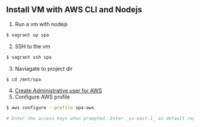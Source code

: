 ## Install VM with AWS CLI and Nodejs

1. Run a vm with nodejs

```bash
$ vagrant up spa
```
2. SSH to the vm

```bash
$ vagrant ssh spa
```
3. Naviagate to project dir

```bash
$ cd /mnt/spa
```
4. [Create Administrative user for AWS](CreateAWSUser.md)
5. Configure AWS profile

```bash
$ aws configure --profile spa-aws

# Enter the access keys when prompted. Enter _us-east-1_ as default region
```








